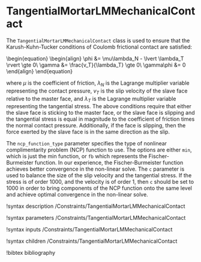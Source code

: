 # TangentialMortarLMMechanicalContact

The `TangentialMortarLMMechanicalContact` class is used to ensure that the
Karush-Kuhn-Tucker conditions of Coulomb frictional contact are satisfied:

\begin{equation}
\begin{align}
\phi &= \mu\lambda_N - \lvert \lambda_T \rvert \gte 0\\
\gamma &= \frac{v_T}{\lambda_T} \gte 0\\
\gamma\phi &= 0
\end{align}
\end{equation}

where $\mu$ is the coefficient of friction, $\lambda_N$ is the Lagrange
multiplier variable representing the contact pressure, $v_T$ is the slip
velocity of the slave face relative to the master face, and $\lambda_T$ is the
Lagrange multiplier variable representing the tangential stress. The above
conditions require that either the slave face is sticking to the master face, or
the slave face is slipping and the tangential stress is equal in magnitude to
the coefficient of friction times the normal contact pressure. Additionally, if
the face is slipping, then the force exerted by the slave face is in the same
direction as the slip.

The `ncp_function_type` parameter specifies the type of nonlinear
complimentarity problem (NCP) function to use. The options are either `min`, which is just the
min function, or `fb` which represents the Fischer-Burmeister function. In our
experience, the Fischer-Burmeister function achieves better convergence in the
non-linear solve. The `c` parameter is used to balance the size of the slip
velocity and the tangential stress. If the stress is of order 1000, and the
velocity is of order 1, then `c` should be set to 1000 in order to bring
components of the NCP function onto the same level and achieve optimal
convergence in the non-linear solve.

!syntax description /Constraints/TangentialMortarLMMechanicalContact

!syntax parameters /Constraints/TangentialMortarLMMechanicalContact

!syntax inputs /Constraints/TangentialMortarLMMechanicalContact

!syntax children /Constraints/TangentialMortarLMMechanicalContact

!bibtex bibliography
